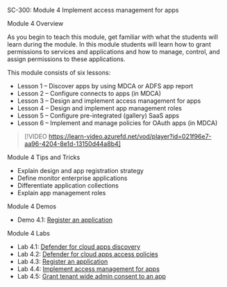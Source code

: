 SC-300: Module 4 Implement access management for apps

Module 4 Overview

As you begin to teach this module, get familiar with what the students will learn during the module. In this module students will learn how to grant permissions to services and applications and how to manage, control, and assign permissions to these applications.

This module consists of six lessons:

- Lesson 1 – Discover apps by using MDCA or ADFS app report
- Lesson 2 – Configure connects to apps (in MDCA)
- Lesson 3 – Design and implement access management for apps
- Lesson 4 – Design and implement app management roles
- Lesson 5 – Configure pre-integrated (gallery) SaaS apps
- Lesson 6 – Implement and manage policies for OAuth apps (in MDCA)
 
> [!VIDEO https://learn-video.azurefd.net/vod/player?id=021f96e7-aa96-4204-8e1d-13150d44a8b4]  

Module 4 Tips and Tricks

- Explain design and app registration strategy
- Define monitor enterprise applications
- Differentiate application collections
- Explain app management roles

Module 4 Demos

- Demo 4.1: [Register an application](https://github.com/MicrosoftLearning/SC-300-Identity-and-Access-Administrator/blob/master/Instructions/Labs/Lab_09_ConfigureAndDeploySelfServicePasswordReset.md)

Module 4 Labs

- Lab 4.1: [Defender for cloud apps discovery](https://github.com/MicrosoftLearning/SC-300-Identity-and-Access-Administrator/blob/master/Instructions/Labs/Lab_01_ManageUserRoles.md)
- Lab 4.2: [Defender for cloud apps access policies](https://aka.ms/az104exam)
- Lab 4.3: [Register an application](https://github.com/MicrosoftLearning/SC-300-Identity-and-Access-Administrator/blob/master/Instructions/Labs/Lab_03_AssignLicensesToUsersByGroupMembershipAAD.md)
- Lab 4.4: [Implement access management for apps](https://aka.ms/SC300exam)
- Lab 4.5: [Grant tenant wide admin consent to an app](https://github.com/MicrosoftLearning/SC-300-Identity-and-Access-Administrator/blob/master/Instructions/Labs/Lab_15_ConfigureAAD_MultiFactorAuthRegPolicy.md) 
